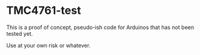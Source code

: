 # TMC4761-test

This is a proof of concept, pseudo-ish code for Arduinos that has not been tested yet.  

Use at your own risk or whatever.

